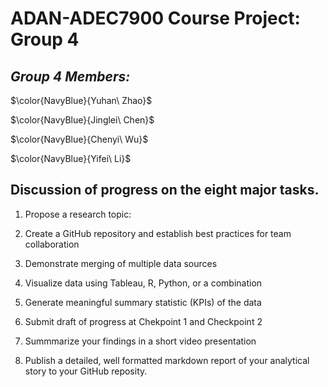 # ADAN-ADEC7900 Course Project: Group 4

## **_Group 4 Members:_** 

$\color{NavyBlue}{Yuhan\ Zhao}$

$\color{NavyBlue}{Jinglei\ Chen}$

$\color{NavyBlue}{Chenyi\ Wu}$

$\color{NavyBlue}{Yifei\ Li}$

## Discussion of progress on the eight major tasks. 
1. Propose a research topic:

2. Create a GitHub repository and establish best practices for team collaboration

3. Demonstrate merging of multiple data sources

4. Visualize data using Tableau, R, Python, or a combination

5. Generate meaningful summary statistic (KPIs) of the data

6. Submit draft of progress at Chekpoint 1 and Checkpoint 2

7. Summmarize your findings in a short video presentation

8. Publish a detailed, well formatted markdown report of your analytical story to your GitHub reposity.
